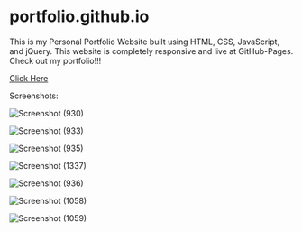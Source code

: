 # portfolio.github.io
This is my Personal Portfolio Website built using HTML, CSS, JavaScript, and jQuery.
This website is completely responsive and live at GitHub-Pages.
Check out my portfolio!!! 

[Click Here](https://debajyotitalukder2001.github.io/portfolio.github.io/)

Screenshots:


![Screenshot (930)](https://github.com/DebajyotiTalukder2001/portfolio.github.io/assets/136104351/05c2d1e4-7786-4c7e-b5e5-eb14bdf94d96)

![Screenshot (933)](https://github.com/DebajyotiTalukder2001/portfolio.github.io/assets/136104351/b3a33a87-4469-46a8-88e8-e8f8986145d6)


![Screenshot (935)](https://github.com/DebajyotiTalukder2001/portfolio.github.io/assets/136104351/35650ce8-bcac-4f64-b676-ac9b477f3390)


![Screenshot (1337)](https://github.com/DebajyotiTalukder2001/portfolio.github.io/assets/136104351/54d08100-fec1-4ece-b75d-5c2e212e3c39)



![Screenshot (936)](https://github.com/DebajyotiTalukder2001/portfolio.github.io/assets/136104351/02d39e3d-8ece-4dfa-839b-267d8c343f34)

![Screenshot (1058)](https://github.com/DebajyotiTalukder2001/portfolio.github.io/assets/136104351/4337eb75-cb3c-46fe-94ed-d447541e1464)

![Screenshot (1059)](https://github.com/DebajyotiTalukder2001/portfolio.github.io/assets/136104351/c94faf48-9d30-47a9-8356-bced3cf9d04a)



